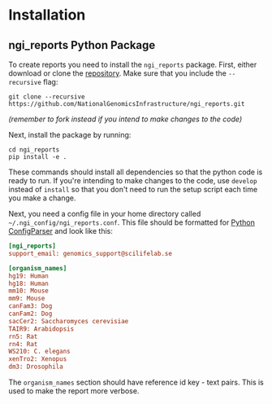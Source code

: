 # Installation

## ngi_reports Python Package
To create reports you need to install the `ngi_reports` package.
First, either download or clone the [repository](https://github.com/NationalGenomicsInfrastructure/ngi_reports).
Make sure that you include the `--recursive` flag:

```
git clone --recursive https://github.com/NationalGenomicsInfrastructure/ngi_reports.git
```
_(remember to fork instead if you intend to make changes to the code)_

Next, install the package by running:

```
cd ngi_reports
pip install -e .
```

These commands should install all dependencies so that the python code is ready to run.
If you're intending to make changes to the code, use `develop` instead of `install`
so that you don't need to run the setup script each time you make a change.

Next, you need a config file in your home directory called
`~/.ngi_config/ngi_reports.conf`. This file should be formatted for
[Python ConfigParser](https://docs.python.org/2/library/configparser.html)
and look like this:

```ini
[ngi_reports]
support_email: genomics_support@scilifelab.se

[organism_names]
hg19: Human
hg18: Human
mm10: Mouse
mm9: Mouse
canFam3: Dog
canFam2: Dog
sacCer2: Saccharomyces cerevisiae
TAIR9: Arabidopsis
rn5: Rat
rn4: Rat
WS210: C. elegans
xenTro2: Xenopus
dm3: Drosophila
```

The `organism_names` section should have
reference id key - text pairs. This is used to make the report more verbose.
